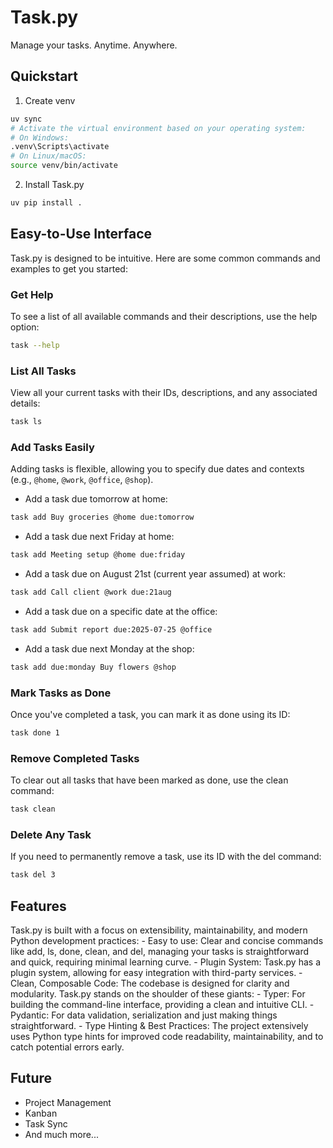 # Task.py
Manage your tasks. Anytime. Anywhere.

## Quickstart

1. Create venv
```bash
uv sync
# Activate the virtual environment based on your operating system:
# On Windows:
.venv\Scripts\activate
# On Linux/macOS:
source venv/bin/activate
```

2. Install Task.py
```bash
uv pip install .
```

## Easy-to-Use Interface
Task.py is designed to be intuitive. Here are some common commands and examples to get you started:

### Get Help
To see a list of all available commands and their descriptions, use the help option:
```bash
task --help
```

### List All Tasks
View all your current tasks with their IDs, descriptions, and any associated details:
```bash
task ls
```

### Add Tasks Easily
Adding tasks is flexible, allowing you to specify due dates and contexts (e.g., `@home`, `@work`, `@office`, `@shop`).

- Add a task due tomorrow at home:
```bash
task add Buy groceries @home due:tomorrow
```

- Add a task due next Friday at home:
```bash
task add Meeting setup @home due:friday
```

- Add a task due on August 21st (current year assumed) at work:
```bash
task add Call client @work due:21aug
```

- Add a task due on a specific date at the office:
```bash
task add Submit report due:2025-07-25 @office
```

- Add a task due next Monday at the shop:
```bash
task add due:monday Buy flowers @shop
```

### Mark Tasks as Done
Once you've completed a task, you can mark it as done using its ID:
```bash
task done 1
```

### Remove Completed Tasks
To clear out all tasks that have been marked as done, use the clean command:
```bash
task clean
```

### Delete Any Task
If you need to permanently remove a task, use its ID with the del command:
```bash
task del 3
```

## Features
Task.py is built with a focus on extensibility, maintainability, and modern Python development practices:
    - Easy to use: Clear and concise commands like add, ls, done, clean, and del, managing your tasks is straightforward and quick, requiring minimal learning curve.
    - Plugin System: Task.py has a plugin system, allowing for easy integration with third-party services.
    - Clean, Composable Code: The codebase is designed for clarity and modularity. Task.py stands on the shoulder of these giants:
        - Typer: For building the command-line interface, providing a clean and intuitive CLI.
        - Pydantic: For data validation, serialization and just making things straightforward.
    - Type Hinting & Best Practices: The project extensively uses Python type hints for improved code readability, maintainability, and to catch potential errors early.


## Future
- Project Management
- Kanban
- Task Sync
- And much more...
